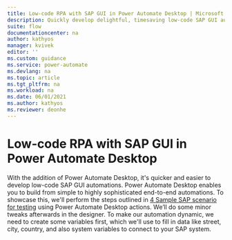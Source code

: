 ```yaml
---
title: Low-code RPA with SAP GUI in Power Automate Desktop | Microsoft Docs
description: Quickly develop delightful, timesaving low-code SAP GUI automations with Power Automate.
suite: flow
documentationcenter: na
author: kathyos
manager: kvivek
editor: ''
ms.custom: guidance
ms.service: power-automate
ms.devlang: na
ms.topic: article
ms.tgt_pltfrm: na
ms.workload: na
ms.date: 06/01/2021
ms.author: kathyos
ms.reviewer: deonhe
---
```


# Low-code RPA with SAP GUI in Power Automate Desktop

<!--todo: there are no 4 samples in the linked doc-->

With the addition of Power Automate Desktop, it's quicker and easier to develop low-code SAP GUI automations. Power Automate Desktop enables you to build from simple to highly sophisticated end-to-end automations. To showcase this, we'll perform the steps outlined in [4 Sample SAP scenario for testing](./sample-sap-scenario.md) using Power Automate Desktop actions. We’ll do some minor tweaks afterwards in the designer. To make our automation dynamic, we need to create some variables first, which we'll use to fill in data like street, city, country, and also system variables to connect to your SAP system.
